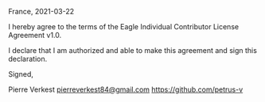 France, 2021-03-22

I hereby agree to the terms of the Eagle Individual Contributor License
Agreement v1.0.

I declare that I am authorized and able to make this agreement and sign this
declaration.

Signed,

Pierre Verkest pierreverkest84@gmail.com https://github.com/petrus-v
